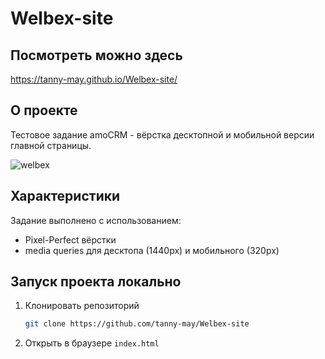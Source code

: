 # Welbex-site

## Посмотреть можно здесь 
https://tanny-may.github.io/Welbex-site/

## О проекте
Тестовое задание amoCRM - вёрстка десктопной и мобильной версии главной страницы.

![welbex](https://github.com/tanny-may/Welbex-site/assets/111642725/aab39385-a0f3-47b5-be14-6c07f4303a8b)

## Характеристики
Задание выполнено с использованием:
* Pixel-Perfect вёрстки
* media queries для десктопа (1440px) и мобильного (320px)

## Запуск проекта локально
1. Клонировать репозиторий
   ```sh
   git clone https://github.com/tanny-may/Welbex-site
   ```
2. Открыть в браузере `index.html`

